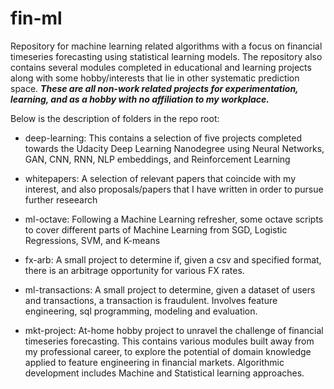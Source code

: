 # fin-ml
Repository for machine learning related algorithms with a focus on financial timeseries forecasting using statistical learning models. The repository also contains several modules completed in educational and learning projects along with some hobby/interests that lie in other systematic prediction space. ***These are all non-work related projects for experimentation, learning, and as a hobby with no affiliation to my workplace.***

Below is the description of folders in the repo root:

- deep-learning: 
This contains a selection of five projects completed towards the Udacity Deep Learning Nanodegree using Neural Networks, GAN, CNN, RNN, NLP embeddings, and Reinforcement Learning

- whitepapers: 
A selection of relevant papers that coincide with my interest, and also proposals/papers that I have written in order to pursue further reseearch

- ml-octave:
Following a Machine Learning refresher, some octave scripts to cover different parts of Machine Learning from SGD, Logistic Regressions, SVM, and K-means

- fx-arb:
A small project to determine if, given a csv and specified format, there is an arbitrage opportunity for various FX rates.

- ml-transactions:
A small project to determine, given a dataset of users and transactions, a transaction is fraudulent. Involves feature engineering, sql programming, modeling and evaluation. 

- mkt-project:
At-home hobby project to unravel the challenge of financial timeseries forecasting. This contains various modules built away from my professional career, to explore the potential of domain knowledge applied to feature engineering in financial markets. Algorithmic development includes Machine and Statistical learning approaches.


